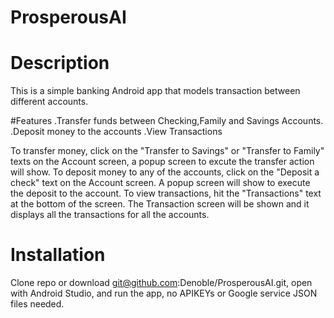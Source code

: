 # ProsperousAI

# Description
This is a simple banking Android app that models transaction between different accounts.

#Features
.Transfer funds between Checking,Family and Savings Accounts.
.Deposit money to the accounts
.View Transactions

To transfer money, click on the "Transfer to Savings" or "Transfer to Family" texts on the Account screen, a popup screen to excute the transfer action will show.
To deposit money to any of the accounts, click on the "Deposit a check" text on the Account screen. A popup screen will show to execute the deposit to the account.
To view transactions, hit the "Transactions" text at the bottom of the screen. The Transaction screen will be shown and it displays all the transactions for all the accounts.

# Installation
Clone repo or download git@github.com:Denoble/ProsperousAI.git, open with Android Studio, and run the app, no APIKEYs or Google service JSON files needed.

